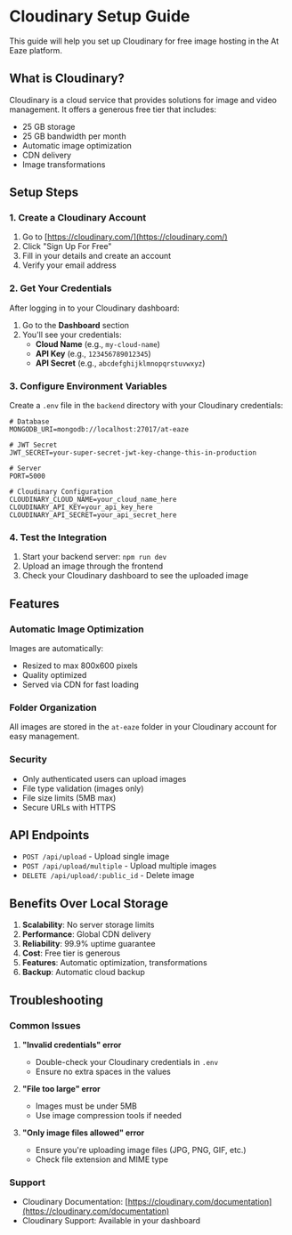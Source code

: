 # Cloudinary Setup Guide

This guide will help you set up Cloudinary for free image hosting in the At Eaze platform.

## What is Cloudinary?

Cloudinary is a cloud service that provides solutions for image and video management. It offers a generous free tier that includes:
- 25 GB storage
- 25 GB bandwidth per month
- Automatic image optimization
- CDN delivery
- Image transformations

## Setup Steps

### 1. Create a Cloudinary Account

1. Go to [https://cloudinary.com/](https://cloudinary.com/)
2. Click "Sign Up For Free"
3. Fill in your details and create an account
4. Verify your email address

### 2. Get Your Credentials

After logging in to your Cloudinary dashboard:

1. Go to the **Dashboard** section
2. You'll see your credentials:
   - **Cloud Name** (e.g., `my-cloud-name`)
   - **API Key** (e.g., `123456789012345`)
   - **API Secret** (e.g., `abcdefghijklmnopqrstuvwxyz`)

### 3. Configure Environment Variables

Create a `.env` file in the `backend` directory with your Cloudinary credentials:

```env
# Database
MONGODB_URI=mongodb://localhost:27017/at-eaze

# JWT Secret
JWT_SECRET=your-super-secret-jwt-key-change-this-in-production

# Server
PORT=5000

# Cloudinary Configuration
CLOUDINARY_CLOUD_NAME=your_cloud_name_here
CLOUDINARY_API_KEY=your_api_key_here
CLOUDINARY_API_SECRET=your_api_secret_here
```

### 4. Test the Integration

1. Start your backend server: `npm run dev`
2. Upload an image through the frontend
3. Check your Cloudinary dashboard to see the uploaded image

## Features

### Automatic Image Optimization

Images are automatically:
- Resized to max 800x600 pixels
- Quality optimized
- Served via CDN for fast loading

### Folder Organization

All images are stored in the `at-eaze` folder in your Cloudinary account for easy management.

### Security

- Only authenticated users can upload images
- File type validation (images only)
- File size limits (5MB max)
- Secure URLs with HTTPS

## API Endpoints

- `POST /api/upload` - Upload single image
- `POST /api/upload/multiple` - Upload multiple images
- `DELETE /api/upload/:public_id` - Delete image

## Benefits Over Local Storage

1. **Scalability**: No server storage limits
2. **Performance**: Global CDN delivery
3. **Reliability**: 99.9% uptime guarantee
4. **Cost**: Free tier is generous
5. **Features**: Automatic optimization, transformations
6. **Backup**: Automatic cloud backup

## Troubleshooting

### Common Issues

1. **"Invalid credentials" error**
   - Double-check your Cloudinary credentials in `.env`
   - Ensure no extra spaces in the values

2. **"File too large" error**
   - Images must be under 5MB
   - Use image compression tools if needed

3. **"Only image files allowed" error**
   - Ensure you're uploading image files (JPG, PNG, GIF, etc.)
   - Check file extension and MIME type

### Support

- Cloudinary Documentation: [https://cloudinary.com/documentation](https://cloudinary.com/documentation)
- Cloudinary Support: Available in your dashboard 